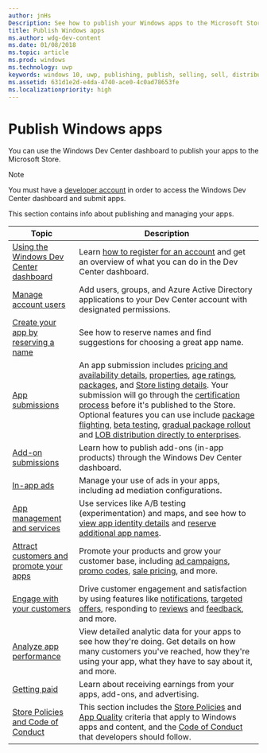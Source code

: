 ```yaml
---
author: jnHs
Description: See how to publish your Windows apps to the Microsoft Store.
title: Publish Windows apps
ms.author: wdg-dev-content
ms.date: 01/08/2018
ms.topic: article
ms.prod: windows
ms.technology: uwp
keywords: windows 10, uwp, publishing, publish, selling, sell, distribute, distributing, store, dashboard
ms.assetid: 631d1e2d-e4da-4740-ace0-4c0ad78653fe
ms.localizationpriority: high
---
```


# Publish Windows apps

You can use the Windows Dev Center dashboard to publish your apps to the Microsoft Store. 

> [!NOTE]
> You must have a [developer account](http://go.microsoft.com/fwlink/p/?LinkId=615100) in order to access the Windows Dev Center dashboard and submit apps.

This section contains info about publishing and managing your apps.

| **Topic** | **Description** |
|-----------|-----------------|
| [Using the Windows Dev Center dashboard](using-the-windows-dev-center-dashboard.md) | Learn [how to register for an account](opening-a-developer-account.md) and get an overview of what you can do in the Dev Center dashboard. |
| [Manage account users](manage-account-users.md) | Add users, groups, and Azure Active Directory applications to your Dev Center account with designated permissions. |
| [Create your app by reserving a name](create-your-app-by-reserving-a-name.md) | See how to reserve names and find suggestions for choosing a great app name. |
| [App submissions](app-submissions.md) | An app submission includes [pricing and availability details](set-app-pricing-and-availability.md), [properties](enter-app-properties.md), [age ratings](age-ratings.md), [packages](upload-app-packages.md), and [Store listing details](create-app-store-listings.md). Your submission will go through the [certification process](the-app-certification-process.md) before it's published to the Store. Optional features you can use include [package flighting](package-flights.md), [beta testing](beta-testing-and-targeted-distribution.md), [gradual package rollout](gradual-package-rollout.md) and [LOB distribution directly to enterprises](distribute-lob-apps-to-enterprises.md). |
| [Add-on submissions](add-on-submissions.md) | Learn how to publish add-ons (in-app products) through the Windows Dev Center dashboard. |
| [In-app ads](in-app-ads.md) | Manage your use of ads in your apps, including ad mediation configurations. |
| [App management and services](app-management-and-services.md) | Use services like A/B testing (experimentation) and maps, and see how to [view app identity details](view-app-identity-details.md) and [reserve additional app names](manage-app-names.md). |
| [Attract customers and promote your apps](attract-customers-and-promote-your-apps.md) | Promote your products and grow your customer base, including [ad campaigns](create-an-ad-campaign-for-your-app.md), [promo codes](generate-promotional-codes.md), [sale pricing](put-apps-and-add-ons-on-sale.md), and more. |
| [Engage with your customers](engage-with-your-customers.md) | Drive customer engagement and satisfaction by using features like [notifications](send-push-notifications-to-your-apps-customers.md), [targeted offers](use-targeted-offers-to-maximize-engagement-and-conversions.md), responding to [reviews](respond-to-customer-reviews.md) and [feedback](respond-to-customer-feedback.md), and more. 
| [Analyze app performance](analytics.md) | View detailed analytic data for your apps to see how they're doing. Get details on how many customers you've reached, how they're using your app, what they have to say about it, and more.|
| [Getting paid](getting-paid-apps.md) | Learn about receiving earnings from your apps, add-ons, and advertising. |
| [Store Policies and Code of Conduct](https://docs.microsoft.com/legal/windows/agreements/store-policies-and-code-of-conduct) | This section includes the [Store Policies](https://docs.microsoft.com/legal/windows/agreements/store-policies) and [App Quality](https://docs.microsoft.com/legal/windows/agreements/store-app-quality) criteria that apply to Windows apps and content, and the [Code of Conduct](https://docs.microsoft.com/legal/windows/agreements/store-developer-code-of-conduct) that developers should follow. |
 
